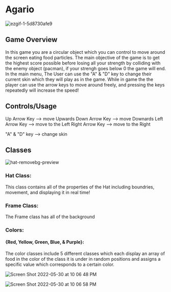 # Agario
![ezgif-1-5d8730afe9](https://user-images.githubusercontent.com/81203435/171082720-93023173-f92c-4095-a60f-5ba88927b369.gif)
## Game Overview
In this game you are a circular object which you can control to move around the screen eating food particles. The main objective of the game is to get the highest score possible before losing all your strength by colliding with the enemy object (pacman), if your strengh goes below 0 the game will end. In the main menu, The User can use the "A" & "D" key to change their current skin which they will play as in the game. While in game the the player can use the arrow keys to move around freely, and pressing the keys repeatedly will increase the speed! 

## Controls/Usage

Up Arrow Key --> move Upwards
Down Arrow Key --> move Downards
Left Arrow Key --> move to the Left
Right Arrow Key --> move to the Right

"A" & "D" key --> change skin

## Classes

![hat-removebg-preview](https://user-images.githubusercontent.com/81203435/171095110-7f433105-1ee5-45d8-bc88-a3872ac9a319.png)
### Hat Class:

This class contains all of the properties of the Hat including boundries, movement, and displaying it in real time!

### Frame Class:

The Frame class has all of the background 

### Colors:

#### {Red, Yellow, Green, Blue, & Purple}:

The color classes include 5 different classes which each display an array of food in the color of the class it is under in random positions and assigns a specific value which corresponds to a certain color.

![Screen Shot 2022-05-30 at 10 06 48 PM](https://user-images.githubusercontent.com/81203435/171096873-6edcedd3-2ca1-4c9e-a795-17302350952e.jpg)

![Screen Shot 2022-05-30 at 10 06 58 PM](https://user-images.githubusercontent.com/81203435/171096852-308aff87-00c3-4aa5-9a53-83de9759058a.jpg)



